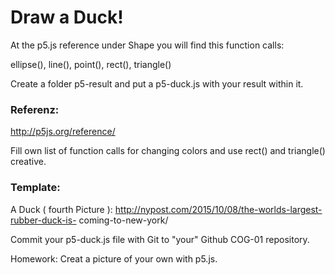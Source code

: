 # Draw a Duck!
At the p5.js reference under Shape you will find this function calls:

ellipse(),
line(),
point(),
rect(),
triangle()

Create a folder p5-result and put a p5-duck.js with your result within it.

### Referenz:
http://p5js.org/reference/

Fill own list of function calls for changing colors and use rect() and triangle() creative.

### Template: 
A Duck ( fourth Picture ):
http://nypost.com/2015/10/08/the-worlds-largest-rubber-duck-is-
coming-to-new-york/

Commit your p5-duck.js file with Git to "your" Github COG-01 repository.

Homework:
Creat a picture of your own with p5.js.